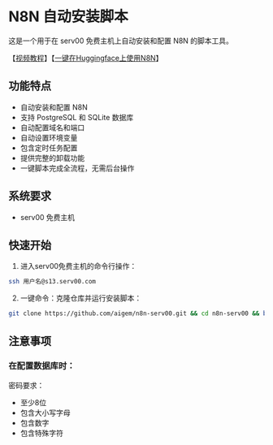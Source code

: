 # N8N 自动安装脚本

这是一个用于在 serv00 免费主机上自动安装和配置 N8N 的脚本工具。

【[视频教程](https://www.bilibili.com/video/BV1e6sVeEEhR/)】【[一键在Huggingface上使用N8N](https://www.bilibili.com/video/BV1e6sVeEEhR/)】

## 功能特点

- 自动安装和配置 N8N
- 支持 PostgreSQL 和 SQLite 数据库
- 自动配置域名和端口
- 自动设置环境变量
- 包含定时任务配置
- 提供完整的卸载功能
- 一键脚本完成全流程，无需后台操作

## 系统要求

- serv00 免费主机

## 快速开始

1. 进入serv00免费主机的命令行操作：
```bash
ssh 用户名@s13.serv00.com
``` 

2. 一键命令：克隆仓库并运行安装脚本：
```bash
git clone https://github.com/aigem/n8n-serv00.git && cd n8n-serv00 && bash i.sh
```



## 注意事项

### 在配置数据库时：

密码要求：
- 至少8位
- 包含大小写字母
- 包含数字
- 包含特殊字符


